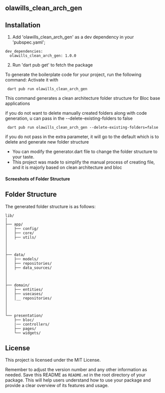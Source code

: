 ## olawills_clean_arch_gen

## Installation

1. Add 'olawills_clean_arch_gen'
 as a dev dependency in your 'pubspec.yaml';

 ```
 dev_dependencies:
   olawills_clean_arch_gen: 1.0.0 
 ```

2. Run 'dart pub get' to fetch the package 

To generate the boilerplate code for your project, run the following command: 
Activate it with
```shell
 dart pub run olawills_clean_arch_gen
```
This command generates a clean architecture folder structure for Bloc base applications

if you do not want to delete manually created folders along with code generation, u can pass in the --delete-existing-folders to false
```shell
 dart pub run olawills_clean_arch_gen --delete-existing-folders=false
```
if you do not pass in the extra parameter, it will go to the default which is to delete and generate new folder structure


- You can modify the generator.dart file to change the folder structure to your taste.
- This project was made to simplify the manual process of creating file, and it is majorly based on clean architecture and bloc

#### Screeshots of Folder Structure

## Folder Structure

The generated folder structure is as follows:

```
lib/
│
├── app/
│   ├── config/
│   ├── core/
│   ├── utils/
│   
│   
│
├── data/
│   ├── models/
│   ├── repositories/
│   ├── data_sources/
│      
│      
│
├── domain/
│   ├── entities/
│   ├── usecases/
│   │__ repositories/
│    
│   
│      
└── presentation/
    ├── bloc/
    |── controllers/
    ├── pages/
    └── widgets/   

```

## License

This project is licensed under the MIT License.

Remember to adjust the version number and any other information as needed. Save this README as `README.md` in the root directory of your package. This will help users understand how to use your package and provide a clear overview of its features and usage.